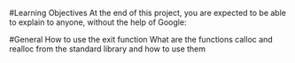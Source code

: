 #Learning Objectives
At the end of this project, you are expected to be able to explain to anyone, without the help of Google:

#General
How to use the exit function
What are the functions calloc and realloc from the standard library and how to use them
